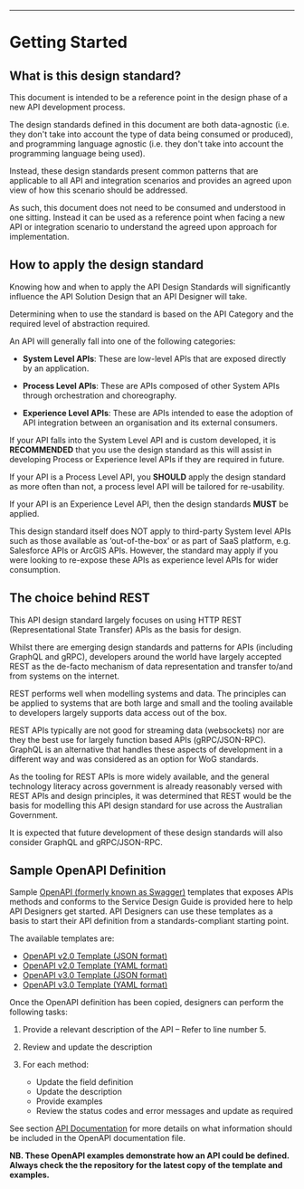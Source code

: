 ______________________________________________________________________________
# Getting Started

## What is this design standard?

This document is intended to be a reference point in the design phase of a new API development process.

The design standards defined in this document are both data-agnostic (i.e. they don't take into account the type of data being consumed or produced), and programming language agnostic (i.e. they don't take into account the programming language being used).

Instead, these design standards present common patterns that are applicable to all API and integration scenarios and provides an agreed upon view of how this scenario should be addressed.

As such, this document does not need to be consumed and understood in one sitting.  Instead it can be used as a reference point when facing a new API or integration scenario to understand the agreed upon approach for implementation.

## How to apply the design standard

Knowing how and when to apply the API Design Standards will significantly influence the API Solution Design that an API Designer will take.  

Determining when to use the standard is based on the API Category and the required level of abstraction required. 

An API will generally fall into one of the following categories:

- **System Level APIs**: These are low-level APIs that are exposed directly by an application.

- **Process Level APIs**: These are APIs composed of other System APIs through orchestration and choreography.

- **Experience Level APIs**: These are APIs intended to ease the adoption of API integration between an organisation and its external consumers. 

If your API falls into the System Level API and is custom developed, it is **RECOMMENDED** that you use the design standard as this will assist in developing Process or Experience level APIs if they are required in future.

If your API is a Process Level API, you **SHOULD** apply the design standard as more often than not, a process level API will be tailored for re-usability. 

If your API is an Experience Level API, then the design standards **MUST** be applied.

This design standard itself does NOT apply to third-party System level APIs such as those available as ‘out-of-the-box’ or as part of SaaS platform, e.g. Salesforce APIs or ArcGIS APIs.  However, the standard may apply if you were looking to re-expose these APIs as experience level APIs for wider consumption.

## The choice behind REST

This API design standard largely focuses on using HTTP REST (Representational State Transfer) APIs as the basis for design. 

Whilst there are emerging design standards and patterns for APIs (including GraphQL and gRPC), developers around the world have largely accepted REST as the de-facto mechanism of data representation and transfer to/and from systems on the internet.

REST performs well when modelling systems and data. The principles can be applied to systems that are both large and small and the tooling available to developers largely supports data access out of the box.

REST APIs typically are not good for streaming data (websockets) nor are they the best use for largely function based APIs (gRPC/JSON-RPC).  GraphQL is an alternative that handles these aspects of development in a different way and was considered as an option for WoG standards.

As the tooling for REST APIs is more widely available, and the general technology literacy across government is already reasonably versed with REST APIs and design principles, it was determined that REST would be the basis for modelling this API design standard for use across the Australian Government.

It is expected that future development of these design standards will also consider GraphQL and gRPC/JSON-RPC.

## Sample OpenAPI Definition

Sample [OpenAPI (formerly known as Swagger)](https://github.com/OAI/OpenAPI-Specification) templates that exposes APIs methods and conforms to the Service Design Guide is provided here to help API Designers get started. API Designers can use these templates as a basis to start their API definition from a standards-compliant starting point.

The available templates are:

- [OpenAPI v2.0 Template (JSON format)](../open-api-templates/v2.0/api-example-swagger-v1.4.json)
- [OpenAPI v2.0 Template (YAML format)](../open-api-templates/v2.0/api-example-swagger-v1.4.yml)
- [OpenAPI v3.0 Template (JSON format)](../open-api-templates/v3.0/api-example-openapi-v1.4.json)
- [OpenAPI v3.0 Template (YAML format)](../open-api-templates/v3.0/api-example-openapi-v1.4.yml)

Once the OpenAPI definition has been copied, designers can perform the following tasks:

1. Provide a relevant description of the API – Refer to line number 5.
2. Review and update the description
3. For each method:

    - Update the field definition
    - Update the description
    - Provide examples
    - Review the status codes and error messages and update as required

See section [API Documentation](wog-api-requirements.html#api-documentation) for more details on what information should be included in the OpenAPI documentation file.

**NB. These OpenAPI examples demonstrate how an API could be defined. Always check the the repository for the latest copy of the template and examples.**
